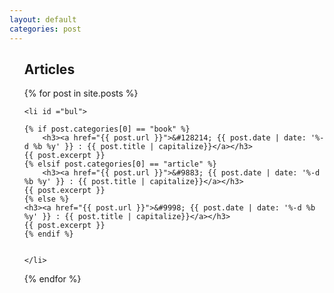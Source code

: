 ```yaml
---
layout: default
categories: post
---
```


<ul >
<h2> Articles  </h2>
<!-- {{ site.posts.first.title }} -->

  {% for post in site.posts %}


    <li id ="bul">
  
	{% if post.categories[0] == "book" %}
	    <h3><a href="{{ post.url }}">&#128214; {{ post.date | date: '%-d %b %y' }} : {{ post.title | capitalize}}</a></h3>
	{{ post.excerpt }}
	{% elsif post.categories[0] == "article" %}
	    <h3><a href="{{ post.url }}">&#9883; {{ post.date | date: '%-d %b %y' }} : {{ post.title | capitalize}}</a></h3>
	{{ post.excerpt }}
	{% else %}
	<h3><a href="{{ post.url }}">&#9998; {{ post.date | date: '%-d %b %y' }} : {{ post.title | capitalize}}</a></h3>
	{{ post.excerpt }}
	{% endif %}


    </li>
  {% endfor %}
</ul>


